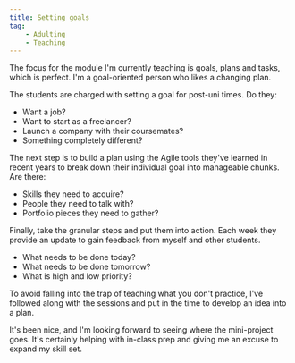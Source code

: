 ```yaml
---
title: Setting goals
tag:
    - Adulting
    - Teaching
---
```


The focus for the module I'm currently teaching is goals, plans and tasks, which is perfect. I'm a goal-oriented person who likes a changing plan.

The students are charged with setting a goal for post-uni times. Do they:

- Want a job?
- Want to start as a freelancer?
- Launch a company with their coursemates?
- Something completely different?

The next step is to build a plan using the Agile tools they've learned in recent years to break down their individual goal into manageable chunks. Are there:

- Skills they need to acquire?
- People they need to talk with?
- Portfolio pieces they need to gather?

Finally, take the granular steps and put them into action. Each week they provide an update to gain feedback from myself and other students.

- What needs to be done today?
- What needs to be done tomorrow?
- What is high and low priority?

To avoid falling into the trap of teaching what you don't practice, I've followed along with the sessions and put in the time to develop an idea into a plan. 

It's been nice, and I'm looking forward to seeing where the mini-project goes. It's certainly helping with in-class prep and giving me an excuse to expand my skill set.
